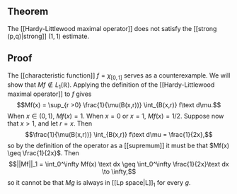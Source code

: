 ## Theorem
The [[Hardy-Littlewood maximal operator]] does not satisfy the [[strong (p,q)|strong]] $(1,1)$ estimate.
## Proof
The [[characteristic function]] $f= \chi_{[0,1]}$ serves as a counterexample. We will show that $Mf\notin L_1 (\mathbb R)$. Applying the definition of the [[Hardy-Littlewood maximal operator]] to $f$ gives $$Mf(x) = \sup_{r >0} \frac{1}{\mu(B(x,r))} \int_{B(x,r)} f\text d\mu.$$ When $x \in (0,1)$, $Mf(x) = 1$. When $x =0$ or $x =1$, $Mf(x) = 1/2$. Suppose now that $x > 1$, and let $r = x$. Then $$\frac{1}{\mu(B(x,r))} \int_{B(x,r)} f\text d\mu = \frac{1}{2x},$$ so by the definition of the operator as a [[supremum]] it must be that $Mf(x) \geq \frac{1}{2x}$. Then $$||Mf||_1 = \int_0^\infty Mf(x) \text dx \geq \int_0^\infty \frac{1}{2x}\text dx \to \infty,$$ so it cannot be that $Mg$ is always in [[Lp space|L]]$_1$ for every $g$.